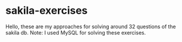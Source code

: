 # sakila-exercises
Hello, these are my approaches for solving around 32 questions of the sakila db. 
Note: I used MySQL for solving these exercises. 
